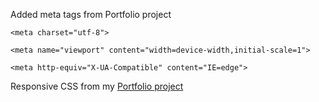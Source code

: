 Added meta tags from Portfolio project

 `<meta charset="utf-8">`

`<meta name="viewport" content="width=device-width,initial-scale=1">`

`<meta http-equiv="X-UA-Compatible" content="IE=edge">`


Responsive CSS from my [Portfolio project](https://github.com/CrustyBarnacle/portfolio)